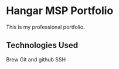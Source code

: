 # Hangar MSP Portfolio
This is my professional portfolio.

## Technologies Used

Brew
Git and github
SSH

